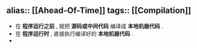alias:: [[Ahead-Of-Time]]
tags:: [[Compilation]] 
---

- 在 **程序运行之前** , 就把 **源码或中间代码** 编译成 **本地机器代码** .
- 在 **程序运行时** , 直接执行编译好的 **本地机器代码** .
-